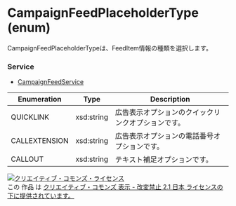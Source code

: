 # CampaignFeedPlaceholderType (enum)
CampaignFeedPlaceholderTypeは、FeedItem情報の種類を選択します。<br>

### Service
+ [CampaignFeedService](../services/CampaignFeedService.md)

| Enumeration | Type | Description | 
|---|---|---|
| QUICKLINK| xsd:string| 広告表示オプションのクイックリンクオプションです。 |
| CALLEXTENSION| xsd:string| 広告表示オプションの電話番号オプションです。 |
| CALLOUT| xsd:string| テキスト補足オプションです。 |

<a rel="license" href="http://creativecommons.org/licenses/by-nd/2.1/jp/"><img alt="クリエイティブ・コモンズ・ライセンス" style="border-width:0" src="https://i.creativecommons.org/l/by-nd/2.1/jp/88x31.png" /></a><br />この 作品 は <a rel="license" href="http://creativecommons.org/licenses/by-nd/2.1/jp/">クリエイティブ・コモンズ 表示 - 改変禁止 2.1 日本 ライセンスの下に提供されています。</a>
